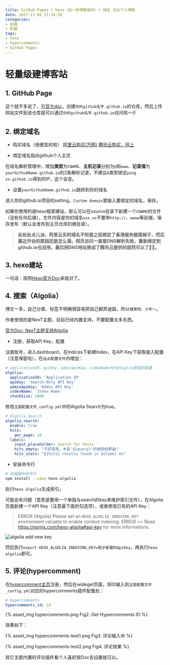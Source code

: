 ```yaml
---
title: GitHub Pages + hexo（及一些博客插件）+ 域名 试水个人博客
date: 2017-11-04 21:14:10
categories:
- 前端
- 利器
tags:
- hexo
- hypercomments
- GitHub Pages
---
```


# 轻量级建博客站

## 1. GitHub Page

这个就不多说了，见[官方doc](https://pages.github.com/)，创建`你的github名字.github.io`的仓库，然后上传网站文件到该仓库就可以通过`你的github名字.github.io`访问啦～✌️

## 2. 绑定域名

* 购买域名（很便宜的啦）
[阿里云购买(万网)](https://www.aliyun.com/)
[腾讯云购买，同上](https://cloud.tencent.com/)

* 绑定域名指向github个人主页

在域名解析管理中，增加**类型**为`CNAME`、**主机记录**分别为`@`和`www`、**记录值**为`yourGithubName.github.io`的2条解析记录，不建议`A`类型绑定`ping xx.github.io`得到的IP，这个会变。

* 设置`yourGithubName.github.io`跳转到你的域名

进入你的github.io项目的setting，`Custom domain`里输入要绑定的域名，保存。

如果你使用的是hexo框架建站，那么可以在source目录下新建一个`CNAME`的文件（没有任何后缀），文件内容是你的域名`xxx.xx`不要带`http://`、`wwww`等前缀，保存发布（默认会发布到主页仓库的根目录）。

>**此处扯点儿淡，阿里云买的域名不知是之前绑定了香港服务器搭梯子，然后最近开会的原因还是怎么滴，网页访问一直是DNS解析失败，重新绑定到github.io也没用，最后把DNS地址换成了腾讯云提供的居然可以了🤦‍♂️。**

## 3. hexo建站
一句话：按照[Hexo官方Doc](https://hexo.io/docs/)来就对了。

<!-- more -->

## 4. 搜索（Algolia）

博文一多，自己分类、标签不明确很容易把自己都弄迷路，所以`搜索吧，少年～`。

作者使用的是NexT主题，目前已经内置支持，不要配置太多东西。

[官方Doc: NexT主题支持Algolia](http://theme-next.iissnan.com/third-party-services.html#algolia-search)

* 注册，获取API Key，配置

注册账号，进入dashboard，在Indices下新建Index，在API Key下获取接入配置（注意保密哈），在`站点配置文件`内增加：
```yml
# applicationID、apiKey、adminApiKey、indexName均为Aloglia获取的配置
algolia:
  applicationID: 'Application ID'
  apiKey: 'Search-Only API Key'
  adminApiKey: 'Admin API Key'
  indexName: 'Index Name'
  chunkSize: 5000
```

修改`主题配置文件_config.yml`中的Algolia Search为true。
```yml
# Algolia Search
algolia_search:
  enable: true
  hits:
    per_page: 10
  labels:
    input_placeholder: Search for Posts
    hits_empty: "不好意思，木有'${query}'的搜索结果😂"
    hits_stats: "${hits} results found in ${time} ms"
```

* 安装命令行
```bash
# 安装插件命令行
npm install --save hexo-algolia
```

执行`hexo algolia`生成索引。

可能会有问题（意思是要用一个单独与search的key来维护索引文件），在Algolia页面新建一个API Key（注意最下面的勾选项），或者修改已有的API Key：

>ERROR [Algolia] Please set an `HEXO_ALGOLIA_INDEXING_KEY` environment variable to enable content indexing.
>ERROR >> Read https://npmjs.com/hexo-algolia#api-key for more informations.

![algolia add new key](https://raw.githubusercontent.com/oncletom/hexo-algolia/HEAD/algolia-write-key.png)

然后执行`export HEXO_ALGOLIA_INDEXING_KEY=刚才新建的ApiKey`，再执行`hexo algolia`即可。

## 5. 评论(hypercomment)

在[hypercomment主页](https://www.hypercomments.com/)注册，然后在wideget页面，将ID输入到`主题配置文件_config.yml`对应的hypercomments插件配置处：
```yml
# Hypercomments
hypercomments_id: id
```

{% asset_img hypercomments.png Fig2. Get Hypercomments ID %}

效果如下：

{% asset_img hypercomments-test1.png Fig3. 评论输入中 %}

{% asset_img hypercomments-test2.png Fig4. 评论效果 %}

其它主题内置的评论插件看个人喜好按Doc去设置就可以。

